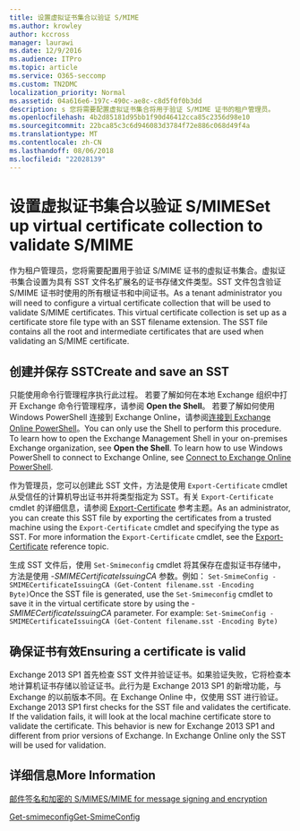 ```yaml
---
title: 设置虚拟证书集合以验证 S/MIME
ms.author: krowley
author: kccross
manager: laurawi
ms.date: 12/9/2016
ms.audience: ITPro
ms.topic: article
ms.service: O365-seccomp
ms.custom: TN2DMC
localization_priority: Normal
ms.assetid: 04a616e6-197c-490c-ae8c-c8d5f0f0b3dd
description: s 您将需要配置虚拟证书集合将用于验证 S/MIME 证书的租户管理员。
ms.openlocfilehash: 4b2d85181d95bb1f90d46412cca85c2356d98e10
ms.sourcegitcommit: 22bca85c3c6d946083d3784f72e886c068d49f4a
ms.translationtype: MT
ms.contentlocale: zh-CN
ms.lasthandoff: 08/06/2018
ms.locfileid: "22028139"
---
```

# <a name="set-up-virtual-certificate-collection-to-validate-smime"></a><span data-ttu-id="3bce8-103">设置虚拟证书集合以验证 S/MIME</span><span class="sxs-lookup"><span data-stu-id="3bce8-103">Set up virtual certificate collection to validate S/MIME</span></span>

<span data-ttu-id="3bce8-p101">作为租户管理员，您将需要配置用于验证 S/MIME 证书的虚拟证书集合。虚拟证书集合设置为具有 SST 文件名扩展名的证书存储文件类型。SST 文件包含验证 S/MIME 证书时使用的所有根证书和中间证书。</span><span class="sxs-lookup"><span data-stu-id="3bce8-p101">As a tenant administrator you will need to configure a virtual certificate collection that will be used to validate S/MIME certificates. This virtual certificate collection is set up as a certificate store file type with an SST filename extension. The SST file contains all the root and intermediate certificates that are used when validating an S/MIME certificate.</span></span>
  
## <a name="create-and-save-an-sst"></a><span data-ttu-id="3bce8-107">创建并保存 SST</span><span class="sxs-lookup"><span data-stu-id="3bce8-107">Create and save an SST</span></span>
<span data-ttu-id="3bce8-108"><a name="sectionSection0"> </a></span><span class="sxs-lookup"><span data-stu-id="3bce8-108"></span></span>

<span data-ttu-id="3bce8-p102">只能使用命令行管理程序执行此过程。 若要了解如何在本地 Exchange 组织中打开 Exchange 命令行管理程序，请参阅 **Open the Shell**。 若要了解如何使用 Windows PowerShell 连接到 Exchange Online，请参阅[连接到 Exchange Online PowerShell](https://go.microsoft.com/fwlink/p/?linkid=396554)。</span><span class="sxs-lookup"><span data-stu-id="3bce8-p102">You can only use the Shell to perform this procedure. To learn how to open the Exchange Management Shell in your on-premises Exchange organization, see **Open the Shell**. To learn how to use Windows PowerShell to connect to Exchange Online, see [Connect to Exchange Online PowerShell](https://go.microsoft.com/fwlink/p/?linkid=396554).</span></span>
  
<span data-ttu-id="3bce8-p103">作为管理员，您可以创建此 SST 文件，方法是使用  `Export-Certificate` cmdlet 从受信任的计算机导出证书并将类型指定为 SST。有关  `Export-Certificate` cmdlet 的详细信息，请参阅 [Export-Certificate](https://technet.microsoft.com/en-us/library/hh848628.aspx) 参考主题。</span><span class="sxs-lookup"><span data-stu-id="3bce8-p103">As an administrator, you can create this SST file by exporting the certificates from a trusted machine using the  `Export-Certificate` cmdlet and specifying the type as SST. For more information the  `Export-Certificate` cmdlet, see the [Export-Certificate](https://technet.microsoft.com/en-us/library/hh848628.aspx) reference topic.</span></span> 
  
<span data-ttu-id="3bce8-p104">生成 SST 文件后，使用  `Set-Smimeconfig` cmdlet 将其保存在虚拟证书存储中，方法是使用  _-SMIMECertificateIssuingCA_ 参数。例如：  `Set-SmimeConfig -SMIMECertificateIssuingCA (Get-Content filename.sst -Encoding Byte)`</span><span class="sxs-lookup"><span data-stu-id="3bce8-p104">Once the SST file is generated, use the  `Set-Smimeconfig` cmdlet to save it in the virtual certificate store by using the  _-SMIMECertificateIssuingCA_ parameter. For example:  `Set-SmimeConfig -SMIMECertificateIssuingCA (Get-Content filename.sst -Encoding Byte)`</span></span>
  
## <a name="ensuring-a-certificate-is-valid"></a><span data-ttu-id="3bce8-116">确保证书有效</span><span class="sxs-lookup"><span data-stu-id="3bce8-116">Ensuring a certificate is valid</span></span>
<span data-ttu-id="3bce8-117"><a name="sectionSection1"> </a></span><span class="sxs-lookup"><span data-stu-id="3bce8-117"></span></span>

<span data-ttu-id="3bce8-p105">Exchange 2013 SP1 首先检查 SST 文件并验证证书。如果验证失败，它将检查本地计算机证书存储以验证证书。此行为是 Exchange 2013 SP1 的新增功能，与 Exchange 的以前版本不同。在 Exchange Online 中，仅使用 SST 进行验证。</span><span class="sxs-lookup"><span data-stu-id="3bce8-p105">Exchange 2013 SP1 first checks for the SST file and validates the certificate. If the validation fails, it will look at the local machine certificate store to validate the certificate. This behavior is new for Exchange 2013 SP1 and different from prior versions of Exchange. In Exchange Online only the SST will be used for validation.</span></span>
  
## <a name="more-information"></a><span data-ttu-id="3bce8-122">详细信息</span><span class="sxs-lookup"><span data-stu-id="3bce8-122">More Information</span></span>
<span data-ttu-id="3bce8-123"><a name="sectionSection2"> </a></span><span class="sxs-lookup"><span data-stu-id="3bce8-123"></span></span>

[<span data-ttu-id="3bce8-124">邮件签名和加密的 S/MIME</span><span class="sxs-lookup"><span data-stu-id="3bce8-124">S/MIME for message signing and encryption</span></span>](s-mime-for-message-signing-and-encryption.md)
  
[<span data-ttu-id="3bce8-125">Get-smimeconfig</span><span class="sxs-lookup"><span data-stu-id="3bce8-125">Get-SmimeConfig</span></span>](http://technet.microsoft.com/library/4b29fa89-0840-4fe9-8885-019fcef2e02b.aspx)
  

